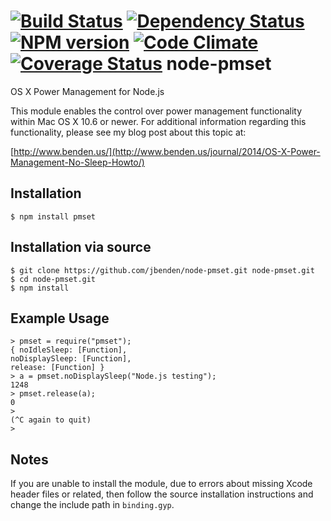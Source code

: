 [![Build Status](https://travis-ci.org/jbenden/node-pmset.svg?style=flat&branch=master)](https://travis-ci.org/jbenden/node-pmset)
[![Dependency Status](https://gemnasium.com/jbenden/node-pmset.png)](https://gemnasium.com/jbenden/node-pmset)
[![NPM version](https://badge.fury.io/js/pmset.png)](http://badge.fury.io/js/pmset)
[![Code Climate](https://codeclimate.com/github/jbenden/node-pmset/badges/gpa.svg)](https://codeclimate.com/github/jbenden/node-pmset)
[![Coverage Status](https://coveralls.io/repos/jbenden/node-pmset/badge.png)](https://coveralls.io/r/jbenden/node-pmset)
node-pmset
==========

OS X Power Management for Node.js

This module enables the control over power management functionality
within Mac OS X 10.6 or newer. For additional information regarding
this functionality, please see my blog post about this topic at:

[http://www.benden.us/](http://www.benden.us/journal/2014/OS-X-Power-Management-No-Sleep-Howto/)

Installation
------------

    $ npm install pmset

Installation via source
-----------------------

    $ git clone https://github.com/jbenden/node-pmset.git node-pmset.git
    $ cd node-pmset.git
    $ npm install

Example Usage
-------------

    > pmset = require("pmset");
    { noIdleSleep: [Function],
    noDisplaySleep: [Function],
    release: [Function] }
    > a = pmset.noDisplaySleep("Node.js testing");
    1248
    > pmset.release(a);
    0
    >
    (^C again to quit)
    >

Notes
-----

If you are unable to install the module, due to errors about missing
Xcode header files or related, then follow the source installation
instructions and change the include path in `binding.gyp`.

